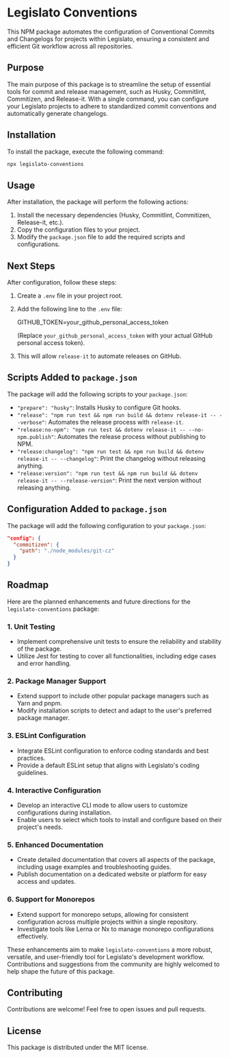 # Legislato Conventions

This NPM package automates the configuration of Conventional Commits and Changelogs for projects within Legislato, ensuring a consistent and efficient Git workflow across all repositories.

## Purpose

The main purpose of this package is to streamline the setup of essential tools for commit and release management, such as Husky, Commitlint, Commitizen, and Release-it. With a single command, you can configure your Legislato projects to adhere to standardized commit conventions and automatically generate changelogs.

## Installation

To install the package, execute the following command:

```bash
npx legislato-conventions
```

## Usage

After installation, the package will perform the following actions:

1.  Install the necessary dependencies (Husky, Commitlint, Commitizen, Release-it, etc.).
2.  Copy the configuration files to your project.
3.  Modify the `package.json` file to add the required scripts and configurations.

## Next Steps

After configuration, follow these steps:

1.  Create a `.env` file in your project root.
2.  Add the following line to the `.env` file:

    GITHUB_TOKEN=your_github_personal_access_token

    (Replace `your_github_personal_access_token` with your actual GitHub personal access token).
3.  This will allow `release-it` to automate releases on GitHub.

## Scripts Added to `package.json`

The package will add the following scripts to your `package.json`:

* `"prepare": "husky"`: Installs Husky to configure Git hooks.
* `"release": "npm run test && npm run build && dotenv release-it -- --verbose"`: Automates the release process with `release-it`.
* `"release:no-npm": "npm run test && dotenv release-it -- --no-npm.publish"`: Automates the release process without publishing to NPM.
* `"release:changelog": "npm run test && npm run build && dotenv release-it -- --changelog"`: Print the changelog without releasing anything.
* `"release:version": "npm run test && npm run build && dotenv release-it -- --release-version"`: Print the next version without releasing anything.

## Configuration Added to `package.json`

The package will add the following configuration to your `package.json`:

```json
"config": {
  "commitizen": {
    "path": "./node_modules/git-cz"
  }
}
```

## Roadmap

Here are the planned enhancements and future directions for the `legislato-conventions` package:

### 1. Unit Testing

* Implement comprehensive unit tests to ensure the reliability and stability of the package.
* Utilize Jest for testing to cover all functionalities, including edge cases and error handling.

### 2. Package Manager Support

* Extend support to include other popular package managers such as Yarn and pnpm.
* Modify installation scripts to detect and adapt to the user's preferred package manager.

### 3. ESLint Configuration

* Integrate ESLint configuration to enforce coding standards and best practices.
* Provide a default ESLint setup that aligns with Legislato's coding guidelines.

### 4. Interactive Configuration

* Develop an interactive CLI mode to allow users to customize configurations during installation.
* Enable users to select which tools to install and configure based on their project's needs.

### 5. Enhanced Documentation

* Create detailed documentation that covers all aspects of the package, including usage examples and troubleshooting guides.
* Publish documentation on a dedicated website or platform for easy access and updates.

### 6. Support for Monorepos

* Extend support for monorepo setups, allowing for consistent configuration across multiple projects within a single repository.
* Investigate tools like Lerna or Nx to manage monorepo configurations effectively.

These enhancements aim to make `legislato-conventions` a more robust, versatile, and user-friendly tool for Legislato's development workflow. Contributions and suggestions from the community are highly welcomed to help shape the future of this package.

## Contributing

Contributions are welcome! Feel free to open issues and pull requests.

## License

This package is distributed under the MIT license.
